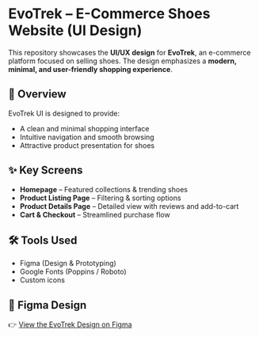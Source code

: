 # EvoTrek – E-Commerce Shoes Website (UI Design)  

This repository showcases the **UI/UX design** for **EvoTrek**, an e-commerce platform focused on selling shoes. The design emphasizes a **modern, minimal, and user-friendly shopping experience**.  

## 📖 Overview  
EvoTrek UI is designed to provide:  
- A clean and minimal shopping interface  
- Intuitive navigation and smooth browsing  
- Attractive product presentation for shoes  

## ✨ Key Screens  
- **Homepage** – Featured collections & trending shoes  
- **Product Listing Page** – Filtering & sorting options  
- **Product Details Page** – Detailed view with reviews and add-to-cart  
- **Cart & Checkout** – Streamlined purchase flow  

## 🛠 Tools Used  
- Figma (Design & Prototyping)  
- Google Fonts (Poppins / Roboto)  
- Custom icons   

## 🎨 Figma Design  
👉 [View the EvoTrek Design on Figma](https://www.figma.com/design/nLNmQC4FU59aOkVvUbLMhH/Project?node-id=0-1&t=cnpcXpg9GnWB52Lx-1)  
